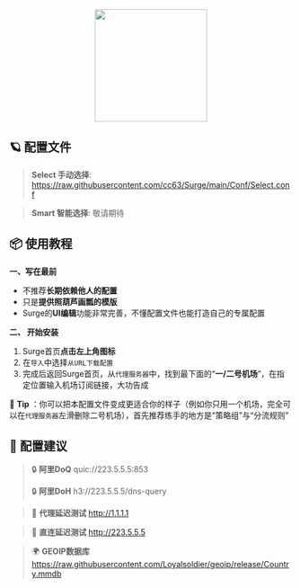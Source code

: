 <div align="center">
 <img src="https://raw.githubusercontent.com/cc63/Surge/main/Module/Surge.png" width="200">
</div>

## 🪐 配置文件
> **Select 手动选择**:  https://raw.githubusercontent.com/cc63/Surge/main/Conf/Select.conf

> **Smart 智能选择**:  敬请期待

## 📦 使用教程

**一、写在最前**

- 不推荐**长期依赖他人的配置**
- 只是**提供照葫芦画瓢的模版**
- Surge的**UI编辑**功能非常完善，不懂配置文件也能打造自己的专属配置


**二、 开始安装**

1. Surge首页**点击左上角图标**
2. 在`导入`中选择`从URL下载配置`
4. 完成后返回Surge首页，从`代理服务器`中，找到最下面的“**一/二号机场**”，在指定位置输入机场订阅链接，大功告成

🔔 **Tip** ：你可以把本配置文件变成更适合你的样子（例如你只用一个机场，完全可以在`代理服务器`左滑删除二号机场），首先推荐练手的地方是“策略组”与“分流规则”

## 🧩 配置建议

>  🔒 **阿里DoQ** quic://223.5.5.5:853
> 
>  🔒 **阿里DoH** h3://223.5.5.5/dns-query

>  🛜 **代理延迟测试** http://1.1.1.1

>  🛜 **直连延迟测试** http://223.5.5.5

>  🌍 **GEOIP数据库** https://raw.githubusercontent.com/Loyalsoldier/geoip/release/Country.mmdb
